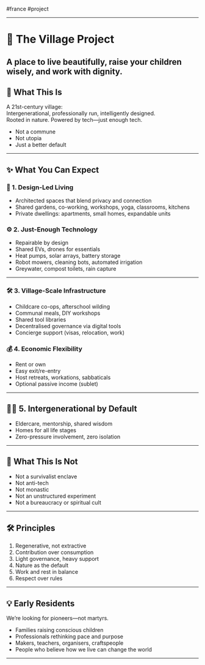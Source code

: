 #france #project


---
# 🌿 The Village Project
A place to live beautifully, raise your children wisely, and work with dignity.
---

## 🧭 What This Is

A 21st-century village:  
Intergenerational, professionally run, intelligently designed.  
Rooted in nature. Powered by tech—just enough tech.

- Not a commune  
- Not utopia  
- Just a better default

---

## ✨ What You Can Expect
<grid columns="2" gap="30px">

### 🏡 1. Design-Led Living
- Architected spaces that blend privacy and connection  
- Shared gardens, co-working, workshops, yoga, classrooms, kitchens  
- Private dwellings: apartments, small homes, expandable units

### ⚙️ 2. Just-Enough Technology
- Repairable by design  
- Shared EVs, drones for essentials  
- Heat pumps, solar arrays, battery storage  
- Robot mowers, cleaning bots, automated irrigation  
- Greywater, compost toilets, rain capture  

</grid>

---

<grid columns="2" gap="30px">

### 🛠 3. Village-Scale Infrastructure
- Childcare co-ops, afterschool wilding  
- Communal meals, DIY workshops  
- Shared tool libraries  
- Decentralised governance via digital tools  
- Concierge support (visas, relocation, work)

### 💰 4. Economic Flexibility
- Rent or own  
- Easy exit/re-entry  
- Host retreats, workations, sabbaticals  
- Optional passive income (sublet)

</grid>

---

## 👵👶 5. Intergenerational by Default

- Eldercare, mentorship, shared wisdom  
- Homes for all life stages  
- Zero-pressure involvement, zero isolation

---

## 🚫 What This Is Not

- Not a survivalist enclave  
- Not anti-tech  
- Not monastic  
- Not an unstructured experiment  
- Not a bureaucracy or spiritual cult

---

## 🛠 Principles

1. Regenerative, not extractive  
2. Contribution over consumption  
3. Light governance, heavy support  
4. Nature as the default  
5. Work and rest in balance  
6. Respect over rules

---

## 💡 Early Residents

We’re looking for pioneers—not martyrs.

- Families raising conscious children  
- Professionals rethinking pace and purpose  
- Makers, teachers, organisers, craftspeople  
- People who believe how we live can change the world

---